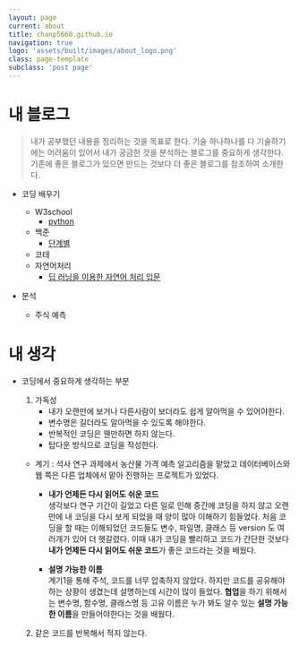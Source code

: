 ```yaml
---  
layout: page  
current: about  
title: chanp5660.github.io  
navigation: true  
logo: 'assets/built/images/about_logo.png'  
class: page-template  
subclass: 'post page'  
---
```


# 내 블로그

> 내가 공부했던 내용을 정리하는 것을 목표로 한다. 기술 하나하나를 다 기술하기에는 어려움이 있어서 내가 궁금한 것을 분석하는 블로그를 중요하게 생각한다. 기존에 좋은 블로그가 있으면 만드는 것보다 더 좋은 블로그를 참조하여 소개한다.

- 코딩 배우기 
    - W3school
        - [python](https://www.w3schools.com/python/default.asp)
    - 백준
        - [단계별](https://www.acmicpc.net/step)
    - 코테
    - 자연어처리 
        - [딥 러닝을 이용한 자연어 처리 입문](https://wikidocs.net/book/2155)

- 분석
    - 주식 예측


# 내 생각

- 코딩에서 중요하게 생각하는 부분
    1. 가독성
        - 내가 오랜만에 보거나 다른사람이 보더라도 쉽게 알아먹을 수 있어야한다.
        - 변수명은 길더라도 알아먹을 수 있도록 해야한다.
        - 반복적인 코딩은 웬만하면 하지 않는다.
        - 탑다운 방식으로 코딩을 작성한다.  

    - 계기 : 석사 연구 과제에서 농산물 가격 예측 알고리즘을 맡았고 데이터베이스와 웹 쪽은 다른 업체에서 맡아 진행하는 프로젝트가 있었다. 
    
        - **내가 언제든 다시 읽어도 쉬운 코드**  
        생각보다 연구 기간이 길었고 다른 일로 인해 중간에 코딩을 하지 않고 오랜만에 내 코딩을 다시 보게 되었을 때 양이 많아 이해하기 힘들었다. 처음 코딩을 할 때는 이해되었던 코드들도 변수, 파일명, 클래스 등 version 도 여러개가 있어 더 헷갈렸다. 이때 내가 코딩을 빨리하고 코드가 간단한 것보다 **내가 언제든 다시 읽어도 쉬운 코드**가 좋은 코드라는 것을 배웠다.  
        
        - **설명 가능한 이름**  
        계기1을 통해 주석, 코드를 너무 압축하지 않았다. 하지만 코드를 공유해야하는 상황이 생겼는데 설명하는데 시간이 많이 들었다. **협업**을 하기 위해서는 변수명, 함수명, 클래스명 등 고유 이름은 누가 봐도 알수 있는 **설명 가능한 이름**을 만들어야한다는 것을 배웠다.   
        
    2. 같은 코드를 반복해서 적지 않는다.
    



```python

```
